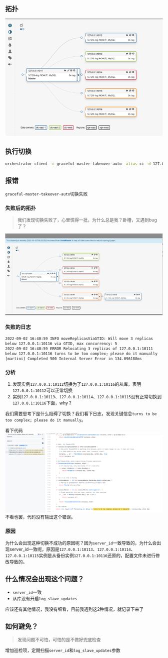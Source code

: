 ## 拓扑
![](orc切换时报too-complex分析/1.png)


## 执行切换
```bash
orchestrator-client -c graceful-master-takeover-auto -alias ci -d 127.0.0.1:10115 -b 'zongfei.fu:1234.com'
```

## 报错
`graceful-master-takeover-auto`切换失败

### 失败后的拓扑
> 我们发现切换失败了，心里慌得一批，为什么总是我？卧槽，又遇到bug了？

![](orc切换时报too-complex分析/2.png)

### 失败的日志
```
2022-09-02 16:40:59 INFO moveReplicasViaGTID: Will move 3 replicas below 127.0.0.1:10116 via GTID, max concurrency: 5
2022-09-02 16:40:59 ERROR Relocating 3 replicas of 127.0.0.1:10111 below 127.0.0.1:10116 turns to be too complex; please do it manually
[martini] Completed 500 Internal Server Error in 134.096188ms
```

### 分析
1. 发现实例`127.0.0.1:10112`切换为了`127.0.0.1:10116`的从库，表明`127.0.0.1:10112`可以正常切换
2. 实例`127.0.0.1:10113`、`127.0.0.1:10114`、`127.0.0.1:10115`没有正常切换到`127.0.0.1:10116`下面，why？

我们需要思考下是什么阻碍了切换？我们看下日志，发现关键信息`turns to be too complex; please do it manually`。

看下代码
![](orc切换时报too-complex分析/3.png)
不看也罢，代码没有输出这个错误。

### 原因
为什么会出现这种切换不成功的原因呢？因为`server_id`一致导致的，为什么会出现server_id一致呢，原因是`127.0.0.1:10113`、`127.0.0.1:10114`、`127.0.0.1:10115`实例是从备份实例`127.0.0.1:10116`还原的，配置文件未进行修改导致的。

## 什么情况会出现这个问题？
- `server_id`一致
- 从库没有开启`log_slave_updates`
  
应该还有其他情况，我没有细看，目前我遇到这2种情况，就记录下来了

## 如何避免？
> 发现问题不可怕，可怕的是不做好兜底检查

增加巡检项，定期扫描`server_id`和`log_slave_updates`参数